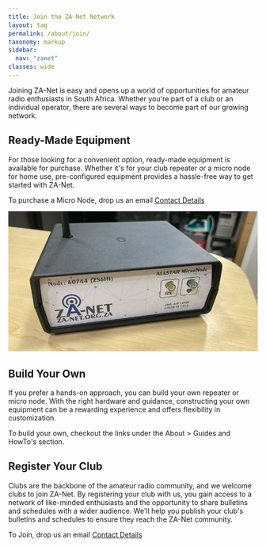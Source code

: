 ```yaml
---
title: Join the ZA-Net Network
layout: tag
permalink: /about/join/
taxonomy: markup
sidebar:
  nav: "zanet"
classes: wide
---
```

Joining ZA-Net is easy and opens up a world of opportunities for amateur radio enthusiasts in South Africa. Whether you're part of a club or an individual operator, there are several ways to become part of our growing network.

## Ready-Made Equipment

For those looking for a convenient option, ready-made equipment is available for purchase. Whether it's for your club repeater or a micro node for home use, pre-configured equipment provides a hassle-free way to get started with ZA-Net.

To purchase a Micro Node, drop us an email [Contact Details](/about/contact/)

![MicroNode](/images/micronode-zs6hi.jgp.jpg)

## Build Your Own

If you prefer a hands-on approach, you can build your own repeater or micro node. With the right hardware and guidance, constructing your own equipment can be a rewarding experience and offers flexibility in customization.

To build your own, checkout the links under the About > Guides and HowTo's section.

## Register Your Club

Clubs are the backbone of the amateur radio community, and we welcome clubs to join ZA-Net. By registering your club with us, you gain access to a network of like-minded enthusiasts and the opportunity to share bulletins and schedules with a wider audience. We'll help you publish your club's bulletins and schedules to ensure they reach the ZA-Net community.


To Join, drop us an email [Contact Details](/about/contact/)